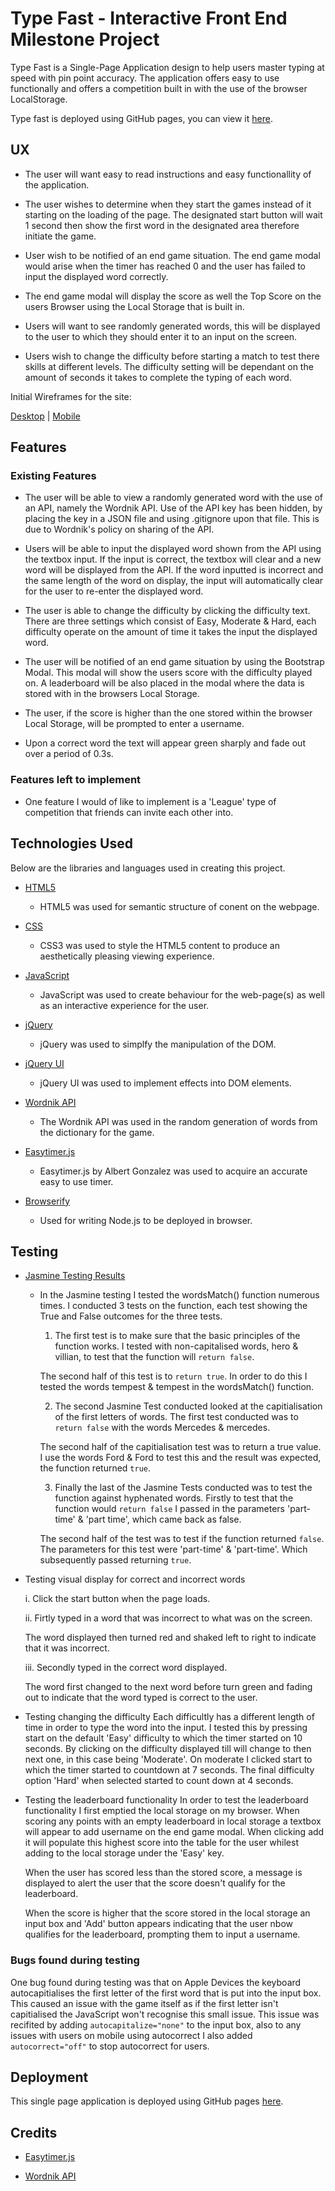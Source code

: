 # Type Fast - Interactive Front End Milestone Project

Type Fast is a Single-Page Application design to help users master typing at speed with pin point accuracy. The application offers easy to use functionally and offers a competition built in with the use of the browser LocalStorage.

Type fast is deployed using GitHub pages, you can view it [here](https://msped.github.io/Interactive-Front-End-Project/).

## UX

- The user will want easy to read instructions and easy functionallity of the application. 

- The user wishes to determine when they start the games instead of it starting on the loading of the page. The designated start button will wait 1 second then show the first word in the designated area therefore initiate the game. 

- User wish to be notified of an end game situation. The end game modal would arise when the timer has reached 0 and the user has failed to input the displayed word correctly. 

- The end game modal will display the score as well the Top Score on the users Browser using the Local Storage that is built in. 

- Users will want to see randomly generated words, this will be displayed to the user to which they should enter it to an input on the screen.

- Users wish to change the difficulty before starting a match to test there skills at different levels. The difficulty setting will be dependant on the amount of seconds it takes to complete the typing of each word.

Initial Wireframes for the site:

[Desktop](https://github.com/msped/Interactive-Front-End-Project/blob/master/assets/wireframes/exports/Web%201920%20%E2%80%93%201.png)  |  [Mobile](https://github.com/msped/Interactive-Front-End-Project/blob/master/assets/wireframes/exports/iPhone%206-7-8%20Plus%20%E2%80%93%201.png)

## Features

### Existing Features

- The user will be able to view a randomly generated word with the use of an API, namely the Wordnik API. Use of the API key has been hidden, by placing the key in a JSON file and using .gitignore upon that file. This is due to Wordnik's policy on sharing of the API.

- Users will be able to input the displayed word shown from the API using the textbox input. If the input is correct, the textbox will clear and a new word will be displayed from the API. If the word inputted is incorrect and the same length of the word on display, the input will automatically clear for the user to re-enter the displayed word.

- The user is able to change the difficulty by clicking the difficulty text. There are three settings which consist of Easy, Moderate & Hard, each difficulty operate on the amount of time it takes the input the displayed word.

- The user will be notified of an end game situation by using the Bootstrap Modal. This modal will show the users score with the difficulty played on. A leaderboard will be also placed in the modal where the data is stored with in the browsers Local Storage.

- The user, if the score is higher than the one stored within the browser Local Storage, will be prompted to enter a username.

- Upon a correct word the text will appear green sharply and fade out over a period of 0.3s.

### Features left to implement

- One feature I would of like to implement is a 'League' type of competition that friends can invite each other into.

## Technologies Used

Below are the libraries and languages used in creating this project.

- [HTML5](https://en.wikipedia.org/wiki/HTML5)
    - HTML5 was used for semantic structure of conent on the webpage.

- [CSS](https://developer.mozilla.org/en-US/docs/Web/CSS/CSS33)
    - CSS3 was used to style the HTML5 content to produce an aesthetically pleasing viewing experience.

- [JavaScript](https://www.javascript.com/)
    - JavaScript was used to create behaviour for the web-page(s) as well as an interactive experience for the user. 

- [jQuery](https://jquery.com/)
    - jQuery was used to simplfy the manipulation of the DOM.

- [jQuery UI](https://jqueryui.com/)
    - jQuery UI was used to implement effects into DOM elements. 

- [Wordnik API](https://developer.wordnik.com/)
    - The Wordnik API was used in the random generation of words from the dictionary for the game.

- [Easytimer.js](http://albert-gonzalez.github.io/easytimer.js/)
    - Easytimer.js by Albert Gonzalez was used to acquire an accurate easy to use timer. 

- [Browserify](http://browserify.org/)
    - Used for writing Node.js to be deployed in browser. 

## Testing

- [Jasmine Testing Results](https://msped.github.io/Interactive-Front-End-Project/assets/jasmine-testing/jasmine-testing.html) 
    - In the Jasmine testing I tested the wordsMatch() function numerous times. I conducted 3 tests on the function, each test showing the True and False outcomes for the three tests.
        
        1.  The first test is to make sure that the basic principles of the function works. I tested with non-capitalised words, hero & villian, to test that the function will `return false`.

        The second half of this test is to `return true`. In order to do this I tested the words tempest & tempest in the wordsMatch() function.

        2. The second Jasmine Test conducted looked at the capitialisation of the first letters of words. The first test conducted was to `return false` with the words Mercedes & mercedes.

        The second half of the capitialisation test was to return a true value. I use the words Ford & Ford to test this and the result was expected, the function returned `true`.

        3. Finally the last of the Jasmine Tests conducted was to test the function against hyphenated words. Firstly to test that the function would `return false` I passed in the parameters 'part-time' & 'part time', which came back as false.

        The second half of the test was to test if the function returned `false`. The parameters for this test were 'part-time' & 'part-time'. Which subsequently passed returning `true`.

- Testing visual display for correct and incorrect words

    i. Click the start button when the page loads.

    ii. Firtly typed in a word that was incorrect to what was on the screen.

    The word displayed then turned red and shaked left to right to indicate that it was incorrect.

    iii. Secondly typed in the correct word displayed.

    The word first changed to the next word before turn green and fading out to indicate that the word typed is correct to the user.

- Testing changing the difficulty
    Each difficultly has a different length of time in order to type the word into the input. I tested this by pressing start on the default 'Easy' difficulty to which the timer started on 10 seconds. By clicking on the difficulty displayed till will change to then next one, in this case being 'Moderate'. On moderate I clicked start to which the timer started to countdown at 7 seconds. The final difficulty option 'Hard' when selected started to count down at 4 seconds.

- Testing the leaderboard functionality
    In order to test the leaderboard functionality I first emptied the local storage on my browser. When scoring any points with an empty leaderboard in local storage a textbox will appear to add username on the end game modal. When clicking add it will populate this highest score into the table for the user whilest adding to the local storage under the 'Easy' key.

    When the user has scored less than the stored score, a message is displayed to alert the user that the score doesn't qualify for the leaderboard.

    When the score is higher that the score stored in the local storage an input box and 'Add' button appears indicating that the user nbow qualifies for the leaderboard, prompting them to input a username.

### Bugs found during testing

One bug found during testing was that on Apple Devices the keyboard autocapitialises the first letter of the first word that is put into the input box. This caused an issue with the game itself as if the first letter isn't capitialised the JavaScript won't recognise this small issue. This issue was recifited by adding `autocapitalize="none"` to the input box, also to any issues with users on mobile using autocorrect I also added `autocorrect="off"` to stop autocorrect for users.

## Deployment

This single page application is deployed using GitHub pages [here](https://msped.github.io/Interactive-Front-End-Project/).

## Credits

- [Easytimer.js](http://albert-gonzalez.github.io/easytimer.js/)

- [Wordnik API](https://developer.wordnik.com/)